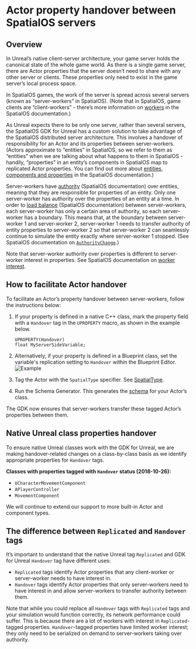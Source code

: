 # Actor property handover between SpatialOS servers
## Overview

In Unreal’s native client-server architecture, your game server holds the canonical state of the whole game world. As there is a single game server, there are Actor properties that the server doesn’t need to share with any other server or clients. These properties only need to exist in the game server’s local process space.

In SpatialOS games, the work of the server is spread across several servers (known as “server-workers” in SpatialOS). (Note that in SpatialOS, game clients are “client-workers” - there’s more information on [workers](https://docs.improbable.io/reference/latest/shared/concepts/workers) in the SpatialOS documentation.)

As Unreal expects there to be only one server, rather than several servers, the SpatialOS GDK for Unreal has a custom solution to take advantage of the SpatialOS distributed server architecture. This involves a handover of responsibility for an Actor and its properties between server-workers. (Actors approximate to “entities” in SpatialOS, so we refer to them as “entities” when we are talking about what happens to them in SpatialOS - handily, “properties” in an entity’s components in SpatialOS map to replicated Actor properties. You can find out more about [entities, components and properties](https://docs.improbable.io/reference/latest/shared/concepts/entities) in the SpatialOS documentation.)

Server-workers have [authority](https://docs.improbable.io/reference/latest/shared/design/understanding-access#understanding-read-and-write-access-authority) (SpatialOS documentation) over entities, meaning that they are responsible for properties of an entity. Only one server-worker has authority over the properties of an entity at a time. In order to [load balance](https://docs.improbable.io/reference/latest/shared/glossary#load-balancing) (SpatialOS documentation) between server-workers, each server-worker has only a certain area of authority, so each server-worker has a boundary.
This means that, at the boundary between server-worker 1 and server-worker 2,  server-worker 1 needs to transfer authority of entity properties to server-worker 2 so that server-worker 2 can seamlessly continue to simulate the entity exactly where server-worker 1 stopped. (See SpatialOS documentation on [`AuthorityChange`](https://docs.improbable.io/reference/latest/shared/design/operations#authoritychange).)

Note that server-worker authority over properties is different to server-worker interest in properties. See SpatialOS documentation on [worker interest](https://docs.improbable.io/reference/latest/shared/glossary#interest).

## How to facilitate Actor handover

To facilitate an Actor’s property handover between server-workers, follow the instructions below:

1.  If your property is defined in a native C++ class, mark the property field with a `Handover` tag in the `UPROPERTY` macro, as shown in the example below.

    ```
    UPROPERTY(Handover)
    float MyServerSideVariable;
    ```

1. Alternatively, if your property is defined in a Blueprint class, set the variable's replication setting to `Handover` within the Blueprint Editor. 
![Example]({{assetRoot}}assets/screen-grabs/handover-blueprint.png)

1. Tag the Actor with the `SpatialType` specifier. See [SpatialType]({{urlRoot}}/content/spatial-type).

1. Run the Schema Generator. This generates the [schema]({{urlRoot}}/content/glossary#schema-generation) for your Actor’s class.

The GDK now ensures that server-workers transfer these tagged Actor’s properties between them.

## Native Unreal class properties handover
To ensure native Unreal classes work with the GDK for Unreal, we are making handover-related changes on a class-by-class basis as we identify appropriate properties for `Handover` tags.

**Classes with properties tagged with `Handover` status (2018-10-26):**

* `UCharacterMovementComponent`
* `APlayerController`
* `MovementComponent`

We will continue to extend our support to more built-in Actor and component types.

## The difference between `Replicated` and `Handover` tags
It’s important to understand that the native Unreal tag `Replicated` and GDK for Unreal `Handover` tag have different uses:

* `Replicated` tags identify Actor properties that any client-worker or server-worker needs to have interest in.
* `Handover` tags identify Actor properties that only server-workers need to have interest in and allow server-workers to transfer authority between them.

Note that while you could replace all `Handover` tags with `Replicated` tags and your simulation would function correctly, its network performance could suffer. This is because there are a lot of workers with interest in `Replicated`-tagged properties. `Handover`-tagged properties have limited worker interest; they only need to be serialized on demand to server-workers taking over authority.
